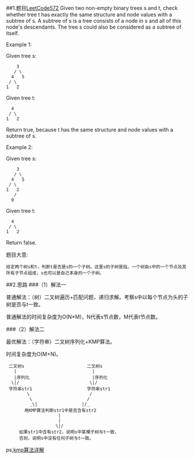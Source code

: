 ##1.题目[LeetCode572](https://leetcode.com/problems/subtree-of-another-tree/description/)
Given two non-empty binary trees s and t, check whether tree t has exactly the same structure and node values with a subtree of s. A subtree of s is a tree consists of a node in s and all of this node's descendants. The tree s could also be considered as a subtree of itself.
 
 Example 1:
 
 Given tree s:
 
        3
       / \
      4   5
     / \
    1   2
 Given tree t:
 
      4 
     / \
    1   2
 Return true, because t has the same structure and node values with a subtree of s.
 
 Example 2:
 
 Given tree s:
 
        3
       / \
      4   5
     / \
    1   2
       /
      0
 Given tree t:
   
      4
     / \
    1   2
 Return false.
 
 题目大意:
 
    给定两个树s和t，判断t是否是s的一个子树。这里s的子树是指，一个树由s中的一个节点及其所有子节点组成，s也可以是自己本身的一个子树。
    
 ##2.思路
 ###（1）解法一
 
 普通解法：（树）二叉树遍历+匹配问题，递归求解。考察s中以每个节点为头的子树是否与t一致。
 
 普通解法的时间复杂度为O(N*M)，N代表s节点数，M代表t节点数。
 
 ###（2）解法二
 
 最优解法：（字符串）二叉树序列化+KMP算法。
 
 时间复杂度为O(M+N)。
 
     二叉树s                        二叉树s
       |                             |
       |序列化                        |序列化
      \|/                           \|/
     字符串str1                     字符串str1
            \                       /
             \                     /
             _\|                 |/_
           用KMP算法判断str1中是否含有str2
                        |
                        |
                       \|/
         如果str1中含有str2，说明s中某棵子树与t一致，
         否则，说明s中没有任何子树与t一致。
 
 
 ps,[kmp算法详解](http://www.cnblogs.com/zhangboy/p/7635627.html)